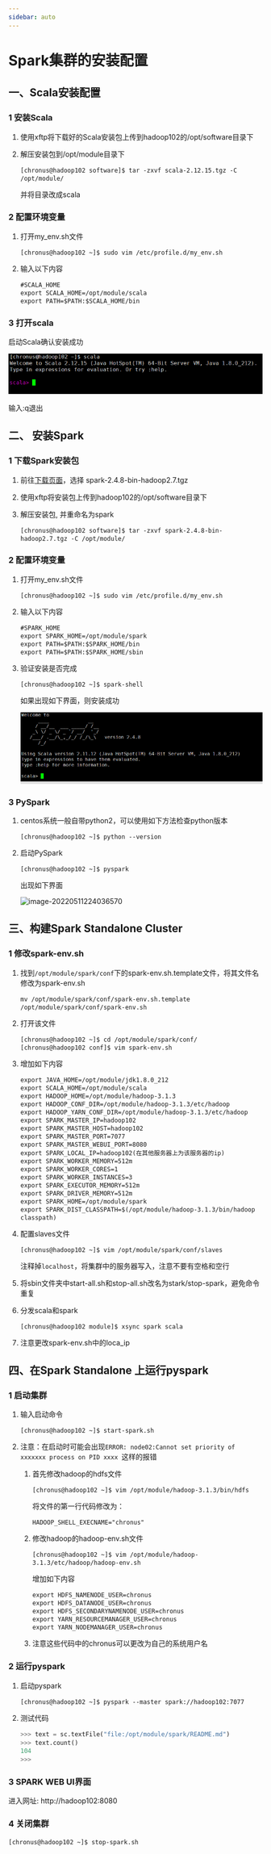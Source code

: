 ```yaml
---
sidebar: auto
---
```

# Spark集群的安装配置

## 一、Scala安装配置

### 1 安装Scala

1. 使用xftp将下载好的Scala安装包上传到hadoop102的/opt/software目录下

2. 解压安装包到/opt/module目录下

   ```shell
   [chronus@hadoop102 software]$ tar -zxvf scala-2.12.15.tgz -C /opt/module/
   ```

   并将目录改成scala

### 2 配置环境变量

1. 打开my_env.sh文件

   ```shell
   [chronus@hadoop102 ~]$ sudo vim /etc/profile.d/my_env.sh
   ```

2. 输入以下内容

   ```
   #SCALA_HOME
   export SCALA_HOME=/opt/module/scala
   export PATH=$PATH:$SCALA_HOME/bin
   ```

### 3 打开scala

启动Scala确认安装成功

 ![image-20220511222849953](../imgs/10.png)

输入:q退出

## 二、 安装Spark

### 1 下载Spark安装包

1. 前往[下载页面](https://mirrors.tuna.tsinghua.edu.cn/apache/spark/spark-2.4.8/)，选择 spark-2.4.8-bin-hadoop2.7.tgz 

2. 使用xftp将安装包上传到hadoop102的/opt/software目录下

3. 解压安装包, 并重命名为spark

   ```shell
   [chronus@hadoop102 software]$ tar -zxvf spark-2.4.8-bin-hadoop2.7.tgz -C /opt/module/
   ```

### 2 配置环境变量

1. 打开my_env.sh文件

   ```shell
   [chronus@hadoop102 ~]$ sudo vim /etc/profile.d/my_env.sh
   ```

2. 输入以下内容

   ```
   #SPARK_HOME
   export SPARK_HOME=/opt/module/spark
   export PATH=$PATH:$SPARK_HOME/bin
   export PATH=$PATH:$SPARK_HOME/sbin
   ```

3. 验证安装是否完成

   ```shell
   [chronus@hadoop102 ~]$ spark-shell
   ```

   如果出现如下界面，则安装成功

    ![image-20220511223739728](../imgs/11.png)

### 3 PySpark

1. centos系统一般自带python2，可以使用如下方法检查python版本

   ```shell
   [chronus@hadoop102 ~]$ python --version
   ```

2. 启动PySpark

   ```shell
   [chronus@hadoop102 ~]$ pyspark
   ```

   出现如下界面

    ![image-20220511224036570](C:\Users\Chronus\AppData\Roaming\Typora\typora-user-images\image-20220511224036570.png)

## 三、构建Spark Standalone Cluster

### 1 修改spark-env.sh

1. 找到`/opt/module/spark/conf`下的spark-env.sh.template文件，将其文件名修改为spark-env.sh

   ```shell
   mv /opt/module/spark/conf/spark-env.sh.template /opt/module/spark/conf/spark-env.sh
   ```

2. 打开该文件

   ```shell
   [chronus@hadoop102 ~]$ cd /opt/module/spark/conf/
   [chronus@hadoop102 conf]$ vim spark-env.sh
   ```

3. 增加如下内容

   ```shell
   export JAVA_HOME=/opt/module/jdk1.8.0_212
   export SCALA_HOME=/opt/module/scala
   export HADOOP_HOME=/opt/module/hadoop-3.1.3
   export HADOOP_CONF_DIR=/opt/module/hadoop-3.1.3/etc/hadoop
   export HADOOP_YARN_CONF_DIR=/opt/module/hadoop-3.1.3/etc/hadoop
   export SPARK_MASTER_IP=hadoop102
   export SPARK_MASTER_HOST=hadoop102
   export SPARK_MASTER_PORT=7077
   export SPARK_MASTER_WEBUI_PORT=8080
   export SPARK_LOCAL_IP=hadoop102(在其他服务器上为该服务器的ip)
   export SPARK_WORKER_MEMORY=512m
   export SPARK_WORKER_CORES=1
   export SPARK_WORKER_INSTANCES=3
   export SPARK_EXECUTOR_MEMORY=512m
   export SPARK_DRIVER_MEMORY=512m
   export SPARK_HOME=/opt/module/spark
   export SPARK_DIST_CLASSPATH=$(/opt/module/hadoop-3.1.3/bin/hadoop classpath)
   ```

4. 配置slaves文件

   ```shell
   [chronus@hadoop102 ~]$ vim /opt/module/spark/conf/slaves
   ```

   注释掉`localhost`，将集群中的服务器写入，注意不要有空格和空行

5. 将sbin文件夹中start-all.sh和stop-all.sh改名为stark/stop-spark，避免命令重复

6. 分发scala和spark

   ```shell
   [chronus@hadoop102 module]$ xsync spark scala
   ```

7. 注意更改spark-env.sh中的loca_ip

## 四、在Spark Standalone 上运行pyspark

### 1 启动集群

1. 输入启动命令

   ```shell
   [chronus@hadoop102 ~]$ start-spark.sh
   ```

2. 注意：在启动时可能会出现`ERROR: node02:Cannot set priority of xxxxxxx process on PID xxxx `这样的报错

   1. 首先修改hadoop的hdfs文件

      ```shell
      [chronus@hadoop102 ~]$ vim /opt/module/hadoop-3.1.3/bin/hdfs
      ```

      将文件的第一行代码修改为：

      ```shell
      HADOOP_SHELL_EXECNAME="chronus"
      ```

   2. 修改hadoop的hadoop-env.sh文件

      ```shell
      [chronus@hadoop102 ~]$ vim /opt/module/hadoop-3.1.3/etc/hadoop/hadoop-env.sh 
      ```

      增加如下内容

      ```shell
      export HDFS_NAMENODE_USER=chronus
      export HDFS_DATANODE_USER=chronus
      export HDFS_SECONDARYNAMENODE_USER=chronus
      export YARN_RESOURCEMANAGER_USER=chronus
      export YARN_NODEMANAGER_USER=chronus
      ```

   3. 注意这些代码中的chronus可以更改为自己的系统用户名

### 2 运行pyspark

1. 启动pyspark

   ```shell
   [chronus@hadoop102 ~]$ pyspark --master spark://hadoop102:7077
   ```

2. 测试代码

   ```python
   >>> text = sc.textFile("file:/opt/module/spark/README.md")
   >>> text.count()
   104                                                                             
   >>> 
   ```

### 3 SPARK WEB UI界面

进入网址: http://hadoop102:8080

### 4 关闭集群

```shell
[chronus@hadoop102 ~]$ stop-spark.sh
```

